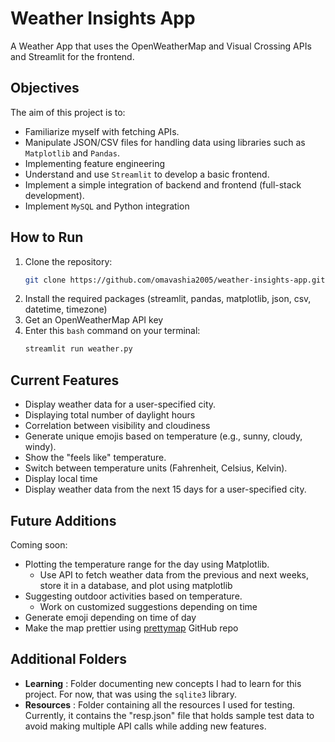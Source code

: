 # Weather Insights App

A Weather App that uses the OpenWeatherMap and Visual Crossing APIs and Streamlit for the frontend.

## Objectives

The aim of this project is to:
* Familiarize myself with fetching APIs.
* Manipulate JSON/CSV files for handling data using libraries such as ``Matplotlib`` and ``Pandas``.
* Implementing feature engineering 
* Understand and use ``Streamlit`` to develop a basic frontend.
* Implement a simple integration of backend and frontend (full-stack development).
* Implement ``MySQL`` and Python integration

## How to Run

1. Clone the repository:
   ```bash
   git clone https://github.com/omavashia2005/weather-insights-app.git
2. Install the required packages (streamlit, pandas, matplotlib, json, csv, datetime, timezone)
3. Get an OpenWeatherMap API key
4. Enter this ``bash`` command on your terminal:
   ```bash
   streamlit run weather.py

## Current Features

* Display weather data for a user-specified city.
* Displaying total number of daylight hours
* Correlation between visibility and cloudiness
* Generate unique emojis based on temperature (e.g., sunny, cloudy, windy).
* Show the "feels like" temperature.
* Switch between temperature units (Fahrenheit, Celsius, Kelvin).
* Display local time
* Display weather data from the next 15 days for a user-specified city.

## Future Additions

Coming soon:
* Plotting the temperature range for the day using Matplotlib.
   * Use API to fetch weather data from the previous and next weeks, store it in a database, and plot using matplotlib 
* Suggesting outdoor activities based on temperature.
   * Work on customized suggestions depending on time
* Generate emoji depending on time of day
* Make the map prettier using [prettymap](https://prettymapp.streamlit.app) GitHub repo

## Additional Folders
   * **Learning** : Folder documenting new concepts I had to learn for this project. For now, that was using the ``sqlite3`` library.
   * **Resources** : Folder containing all the resources I used for testing. Currently, it contains the "resp.json" file that holds sample test data to avoid making multiple API calls while adding new features. 

